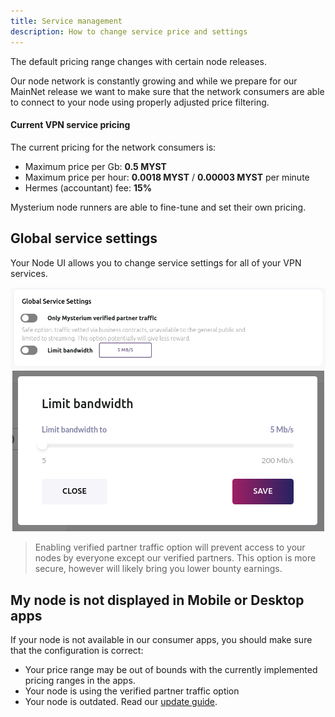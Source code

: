 ```yaml
---
title: Service management
description: How to change service price and settings
---
```


The default pricing range changes with certain node releases.

Our node network is constantly growing and while we prepare for our MainNet release
we want to make sure that the network consumers are able to connect to your node using properly adjusted price filtering.

#### Current VPN service pricing

The current pricing for the network consumers is:

- Maximum price per Gb: **0.5 MYST**
- Maximum price per hour: **0.0018 MYST** / **0.00003 MYST** per minute
- Hermes (accountant) fee: **15%**

Mysterium node runners are able to fine-tune and set their own pricing.

## Global service settings

Your Node UI allows you to change service settings for all of your VPN services.

<div style="text-align:center">
  <img src="../images/node-ui/global-service-settings.png" alt="Global Service Settings" class="screenshot" />
</div>

<div style="text-align:center">
  <img src="../images/node-ui/bandiwdth-control.png" alt="Bandwidth control modal" class="screenshot" />
</div>

>Enabling verified partner traffic option will prevent access to your nodes by everyone except our verified partners. 
>This option is more secure, however will likely bring you lower bounty earnings.

## My node is not displayed in Mobile or Desktop apps

If your node is not available in our consumer apps, you should make sure that the configuration is correct:

- Your price range may be out of bounds with the currently implemented pricing ranges in the apps.
- Your node is using the verified partner traffic option
- Your node is outdated. Read our [update guide](/node-runners/setup/updating/).
